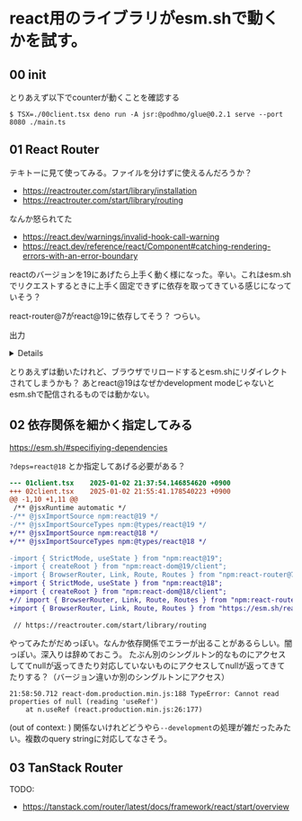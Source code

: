 # react用のライブラリがesm.shで動くかを試す。

## 00 init

とりあえず以下でcounterが動くことを確認する

```console
$ TSX=./00client.tsx deno run -A jsr:@podhmo/glue@0.2.1 serve --port 8080 ./main.ts
```

## 01 React Router

テキトーに見て使ってみる。ファイルを分けずに使えるんだろうか？

- https://reactrouter.com/start/library/installation
- https://reactrouter.com/start/library/routing

なんか怒られてた

- https://react.dev/warnings/invalid-hook-call-warning
- https://react.dev/reference/react/Component#catching-rendering-errors-with-an-error-boundary

reactのバージョンを19にあげたら上手く動く様になった。辛い。これはesm.shでリクエストするときに上手く固定できずに依存を取ってきている感じになっていそう？ 

react-router@7がreact@19に依存してそう？ つらい。

出力

<details>

react@18

```
proxy request[302]: https://esm.sh/react-dom@18/client?dev=
redirect: /react-dom@18.3.1/client?dev=
proxy request[302]: https://esm.sh/react-router@7?dev=
redirect: /react-router@7.1.1?dev=
proxy request[302]: https://esm.sh/react@18/jsx-runtime?dev=
redirect: /react@18.3.1/jsx-runtime?dev=
proxy request[200]: https://esm.sh/react-dom@18.3.1/client?dev=
proxy request[200]: https://esm.sh/react-router@7.1.1?dev=
proxy request[200]: https://esm.sh/react@18.3.1/jsx-runtime?dev=
proxy request[200]: https://esm.sh/v135/react-dom@18.3.1/es2022/react-dom.development.mjs
proxy request[200]: https://esm.sh/v135/react-dom@18.3.1/es2022/client.development.js
proxy request[200]: https://esm.sh/stable/react@19.0.0/es2022/react.development.mjs
proxy request[200]: https://esm.sh/v135/turbo-stream@2.4.0/es2022/turbo-stream.development.mjs
proxy request[200]: https://esm.sh/v135/cookie@1.0.2/es2022/cookie.development.mjs
proxy request[200]: https://esm.sh/v135/set-cookie-parser@2.7.1/es2022/set-cookie-parser.development.mjs
proxy request[200]: https://esm.sh/v135/react-router@7.1.1/es2022/react-router.development.mjs
proxy request[200]: https://esm.sh/stable/react@18.3.1/es2022/react.development.mjs
proxy request[200]: https://esm.sh/stable/react@18.3.1/es2022/jsx-runtime.development.js
proxy request[200]: https://esm.sh/v135/scheduler@0.23.2/es2022/scheduler.development.mjs
proxy request[200]: https://esm.sh/stable/react@19.0.0/es2022/react.development.mjs.map
proxy request[200]: https://esm.sh/v135/react-dom@18.3.1/es2022/react-dom.development.mjs.map
proxy request[200]: https://esm.sh/v135/react-router@7.1.1/es2022/react-router.development.mjs.map
proxy request[200]: https://esm.sh/v135/react-dom@18.3.1/es2022/client.development.js.map
proxy request[200]: https://esm.sh/v135/scheduler@0.23.2/es2022/scheduler.development.mjs.map
proxy request[200]: https://esm.sh/stable/react@18.3.1/es2022/react.development.mjs.map
proxy request[200]: https://esm.sh/v135/cookie@1.0.2/es2022/cookie.development.mjs.map
proxy request[200]: https://esm.sh/v135/turbo-stream@2.4.0/es2022/turbo-stream.development.mjs.map
proxy request[200]: https://esm.sh/stable/react@18.3.1/es2022/jsx-runtime.development.js.map
proxy request[200]: https://esm.sh/v135/set-cookie-parser@2.7.1/es2022/set-cookie-parser.development.mjs.map
```

react@19 

```
proxy request[302]: https://esm.sh/react-router@7?dev=
redirect: /react-router@7.1.1?dev=
proxy request[200]: https://esm.sh/react-router@7.1.1?dev=
proxy request[200]: https://esm.sh/v135/node_process.js
proxy request[200]: https://esm.sh/v135/node_events.js
proxy request[302]: https://esm.sh/react@19/jsx-runtime?dev=
redirect: /react@19.0.0/jsx-runtime?dev=
proxy request[302]: https://esm.sh/react-dom@19/client?dev=
redirect: /react-dom@19.0.0/client?dev=
proxy request[200]: https://esm.sh/react-dom@19.0.0/client?dev=
proxy request[200]: https://esm.sh/v135/react-dom@19.0.0/es2022/react-dom.development.mjs
proxy request[200]: https://esm.sh/v135/scheduler@0.25.0/es2022/scheduler.development.mjs
proxy request[200]: https://esm.sh/v135/react-dom@19.0.0/es2022/client.development.js
proxy request[200]: https://esm.sh/react@19.0.0/jsx-runtime?dev=
proxy request[200]: https://esm.sh/stable/react@19.0.0/es2022/jsx-runtime.development.js
proxy request[200]: https://esm.sh/v135/react-dom@19.0.0/es2022/react-dom.development.mjs.map
proxy request[200]: https://esm.sh/v135/react-dom@19.0.0/es2022/client.development.js.map
proxy request[200]: https://esm.sh/v135/scheduler@0.25.0/es2022/scheduler.development.mjs.map
proxy request[200]: https://esm.sh/stable/react@19.0.0/es2022/jsx-runtime.development.js.map
```

</details>

とりあえずは動いたけれど、ブラウザでリロードするとesm.shにリダイレクトされてしまうかも？
あとreact@19はなぜかdevelopment modeじゃないとesm.shで配信されるものでは動かない。


## 02 依存関係を細かく指定してみる 

https://esm.sh/#specifiying-dependencies 

`?deps=react@18` とか指定してあげる必要がある？

```diff
--- 01client.tsx	2025-01-02 21:37:54.146854620 +0900
+++ 02client.tsx	2025-01-02 21:55:41.178540223 +0900
@@ -1,10 +1,11 @@
 /** @jsxRuntime automatic */
-/** @jsxImportSource npm:react@19 */
-/** @jsxImportSourceTypes npm:@types/react@19 */
+/** @jsxImportSource npm:react@18 */
+/** @jsxImportSourceTypes npm:@types/react@18 */
 
-import { StrictMode, useState } from "npm:react@19";
-import { createRoot } from "npm:react-dom@19/client";
-import { BrowserRouter, Link, Route, Routes } from "npm:react-router@7";
+import { StrictMode, useState } from "npm:react@18";
+import { createRoot } from "npm:react-dom@18/client";
+// import { BrowserRouter, Link, Route, Routes } from "npm:react-router@7";
+import { BrowserRouter, Link, Route, Routes } from "https://esm.sh/react-router@7?deps=react@18,react-dom@18";
 
 // https://reactrouter.com/start/library/routing
 ```

やってみたがだめっぽい。なんか依存関係でエラーが出ることがあるらしい。闇っぽい。深入りは辞めておこう。
たぶん別のシングルトン的なものにアクセスしててnullが返ってきたり対応していないものにアクセスしてnullが返ってきてたりする？（バージョン違いか別のシングルトンにアクセス）

```
21:58:50.712 react-dom.production.min.js:188 TypeError: Cannot read properties of null (reading 'useRef')
    at n.useRef (react.production.min.js:26:177)
```

(out of context: ) 関係ないけれどどうやら`--development`の処理が雑だったみたい。複数のquery stringに対応してなさそう。

## 03 TanStack Router

TODO:

- https://tanstack.com/router/latest/docs/framework/react/start/overview

